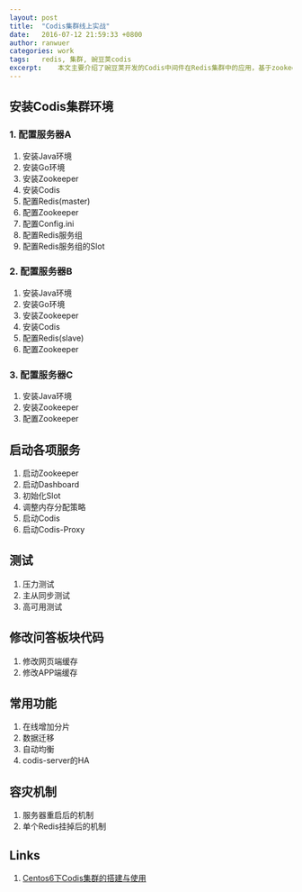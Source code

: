 ```yaml
---
layout: post
title:  "Codis集群线上实战"
date:   2016-07-12 21:59:33 +0800
author: ranwuer
categories: work
tags:   redis, 集群, 豌豆荚codis
excerpt:    本文主要介绍了豌豆荚开发的Codis中间件在Redis集群中的应用，基于zookeeper+go+java，都是线上实战记录，干货满满！
---
```


## 安装Codis集群环境


### 1. 配置服务器A
1. 安装Java环境
2. 安装Go环境
3. 安装Zookeeper
4. 安装Codis
5. 配置Redis(master)
6. 配置Zookeeper
7. 配置Config.ini
8. 配置Redis服务组
9. 配置Redis服务组的Slot


### 2. 配置服务器B
1. 安装Java环境
2. 安装Go环境
2. 安装Zookeeper
3. 安装Codis
4. 配置Redis(slave)
5. 配置Zookeeper

### 3. 配置服务器C
1. 安装Java环境
2. 安装Zookeeper
3. 配置Zookeeper

## 启动各项服务
1. 启动Zookeeper
2. 启动Dashboard
3. 初始化Slot
4. 调整内存分配策略
5. 启动Codis
6. 启动Codis-Proxy

## 测试
1. 压力测试
2. 主从同步测试
3. 高可用测试



## 修改问答板块代码
 1. 修改网页端缓存
 2. 修改APP端缓存


## 常用功能
1. 在线增加分片
2. 数据迁移
3. 自动均衡
4. codis-server的HA

## 容灾机制
1. 服务器重启后的机制
2. 单个Redis挂掉后的机制



## Links
1. [Centos6下Codis集群的搭建与使用](http://www.hi-linux.com/2016/03/28/Centos6%E4%B8%8BCodis%E9%9B%86%E7%BE%A4%E7%9A%84%E6%90%AD%E5%BB%BA%E4%B8%8E%E4%BD%BF%E7%94%A8/)

